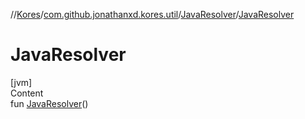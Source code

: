 //[Kores](../../index.md)/[com.github.jonathanxd.kores.util](../index.md)/[JavaResolver](index.md)/[JavaResolver](-java-resolver.md)



# JavaResolver  
[jvm]  
Content  
fun [JavaResolver](-java-resolver.md)()  



